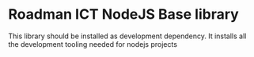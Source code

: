 # Roadman ICT NodeJS Base library

This library should be installed as development dependency. It installs all the development tooling needed for nodejs 
projects 